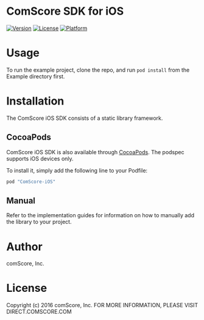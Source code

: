 # ComScore SDK for iOS

[![Version](https://img.shields.io/cocoapods/v/ComScore.svg?style=flat)](http://cocoapods.org/pods/ComScore)
[![License](https://img.shields.io/cocoapods/l/ComScore.svg?style=flat)](http://cocoapods.org/pods/ComScore)
[![Platform](https://img.shields.io/cocoapods/p/ComScore.svg?style=flat)](http://cocoapods.org/pods/ComScore)

Usage
=====

To run the example project, clone the repo, and run `pod install` from the Example directory first.

Installation
============

The ComScore iOS SDK consists of a static library framework.

CocoaPods
---------

ComScore iOS SDK is also available through [CocoaPods](http://cocoapods.org). The podspec supports iOS devices only. 

To install it, simply add the following line to your Podfile:

```ruby
pod "ComScore-iOS"
```

Manual
------

Refer to the implementation guides for information on how to manually add the library to your project.

Author
======

comScore, Inc.

License
=======

Copyright (c) 2016 comScore, Inc.
FOR MORE INFORMATION, PLEASE VISIT DIRECT.COMSCORE.COM
